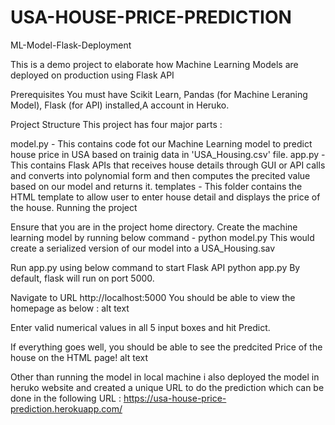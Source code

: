 # USA-HOUSE-PRICE-PREDICTION
ML-Model-Flask-Deployment

This is a demo project to elaborate how Machine Learning Models are deployed on production using Flask API

Prerequisites
You must have Scikit Learn, Pandas (for Machine Leraning Model), Flask (for API) installed,A account in Heruko.

Project Structure
This project has four major parts :

model.py - This contains code fot our Machine Learning model to predict house price in USA based on trainig data in 'USA_Housing.csv' file.
app.py - This contains Flask APIs that receives house details through GUI or API calls and converts into polynomial form and then computes the precited value based on our model and returns it.
templates - This folder contains the HTML template to allow user to enter house detail and displays the price of the house.
Running the project

Ensure that you are in the project home directory. Create the machine learning model by running below command -
python model.py
This would create a serialized version of our model into a USA_Housing.sav

Run app.py using below command to start Flask API
python app.py
By default, flask will run on port 5000.

Navigate to URL http://localhost:5000
You should be able to view the homepage as below : alt text

Enter valid numerical values in all 5 input boxes and hit Predict.

If everything goes well, you should be able to see the predcited Price of the house on the HTML page! alt text

Other than running the model in local machine i also deployed the model in heruko website and created a unique URL to do the prediction which can be done in the following URL : https://usa-house-price-prediction.herokuapp.com/
